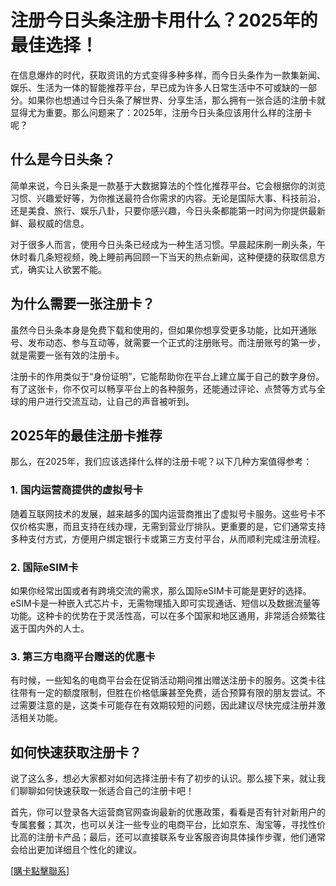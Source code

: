 # 注册今日头条注册卡用什么？2025年的最佳选择！

在信息爆炸的时代，获取资讯的方式变得多种多样，而今日头条作为一款集新闻、娱乐、生活为一体的智能推荐平台，早已成为许多人日常生活中不可或缺的一部分。如果你也想通过今日头条了解世界、分享生活，那么拥有一张合适的注册卡就显得尤为重要。那么问题来了：2025年，注册今日头条应该用什么样的注册卡呢？

## 什么是今日头条？

简单来说，今日头条是一款基于大数据算法的个性化推荐平台。它会根据你的浏览习惯、兴趣爱好等，为你推送最符合你需求的内容。无论是国际大事、科技前沿，还是美食、旅行、娱乐八卦，只要你感兴趣，今日头条都能第一时间为你提供最新鲜、最权威的信息。

对于很多人而言，使用今日头条已经成为一种生活习惯。早晨起床刷一刷头条，午休时看几条短视频，晚上睡前再回顾一下当天的热点新闻，这种便捷的获取信息方式，确实让人欲罢不能。

## 为什么需要一张注册卡？

虽然今日头条本身是免费下载和使用的，但如果你想享受更多功能，比如开通账号、发布动态、参与互动等，就需要一个正式的注册账号。而注册账号的第一步，就是需要一张有效的注册卡。

注册卡的作用类似于“身份证明”，它能帮助你在平台上建立属于自己的数字身份。有了这张卡，你不仅可以畅享平台上的各种服务，还能通过评论、点赞等方式与全球的用户进行交流互动，让自己的声音被听到。

## 2025年的最佳注册卡推荐

那么，在2025年，我们应该选择什么样的注册卡呢？以下几种方案值得参考：

### 1. 国内运营商提供的虚拟号卡

随着互联网技术的发展，越来越多的国内运营商推出了虚拟号卡服务。这些号卡不仅价格实惠，而且支持在线办理，无需到营业厅排队。更重要的是，它们通常支持多种支付方式，方便用户绑定银行卡或第三方支付平台，从而顺利完成注册流程。

### 2. 国际eSIM卡

如果你经常出国或者有跨境交流的需求，那么国际eSIM卡可能是更好的选择。eSIM卡是一种嵌入式芯片卡，无需物理插入即可实现通话、短信以及数据流量等功能。这种卡的优势在于灵活性高，可以在多个国家和地区通用，非常适合频繁往返于国内外的人士。

### 3. 第三方电商平台赠送的优惠卡

有时候，一些知名的电商平台会在促销活动期间推出赠送注册卡的服务。这类卡往往带有一定的额度限制，但胜在价格低廉甚至免费，适合预算有限的朋友尝试。不过需要注意的是，这类卡可能存在有效期较短的问题，因此建议尽快完成注册并激活相关功能。

## 如何快速获取注册卡？

说了这么多，想必大家都对如何选择注册卡有了初步的认识。那么接下来，就让我们聊聊如何快速获取一张适合自己的注册卡吧！

首先，你可以登录各大运营商官网查询最新的优惠政策，看看是否有针对新用户的专属套餐；其次，也可以关注一些专业的电商平台，比如京东、淘宝等，寻找性价比高的注册卡产品；最后，还可以直接联系专业客服咨询具体操作步骤，他们通常会给出更加详细且个性化的建议。

[[購卡點擊聯系](https://t.me/s/esim1088)]